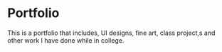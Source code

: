 # Portfolio
This is a portfolio that includes, UI designs, fine art, class project,s and other work I have done while in college.
